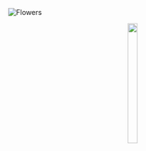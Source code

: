 <picture>
  <source media="(min-width:800px)" srcset="https://github-styledreadme-creator.vercel.app/api?token=6c6f6261746f6c6f6261746f&height=1560" width="100%" >
  <source media="(min-width:560px)" srcset="https://github-styledreadme-creator.vercel.app/api?token=6c6f6261746f6c6f6261746f&height=1610" width="100%" >
  <img src="https://github-styledreadme-creator.vercel.app/api?token=6c6f6261746f6c6f6261746f&height=1850" alt="Flowers" style="width:auto;" width="100%" >
</picture>


<picture >
<p align="center"> <img src="https://user-images.githubusercontent.com/100173308/189874377-41a0c87c-0319-4bfd-aae5-a06f10173a90.png" width="20%" height="25%"> </p>
</picture>
